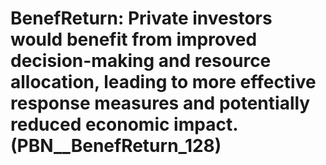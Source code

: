 # BenefReturn: __Private investors would benefit from improved decision-making and resource allocation, leading to more effective response measures and potentially reduced economic impact.__ (PBN__BenefReturn_128)

